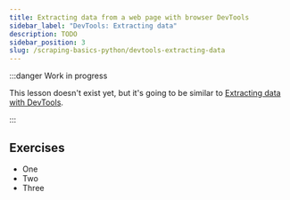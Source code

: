 ```yaml
---
title: Extracting data from a web page with browser DevTools
sidebar_label: "DevTools: Extracting data"
description: TODO
sidebar_position: 3
slug: /scraping-basics-python/devtools-extracting-data
---
```


:::danger Work in progress

This lesson doesn't exist yet, but it's going to be similar to [Extracting data with DevTools](../scraping_basics_javascript/data_extraction/devtools_continued.md).

:::

## Exercises

- One
- Two
- Three
